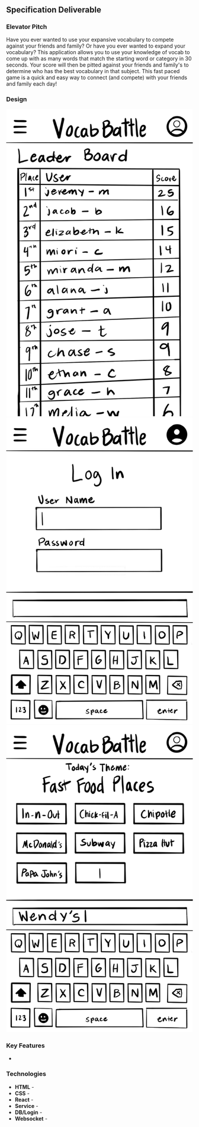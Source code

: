# 

## Specification Deliverable 
### Elevator Pitch
Have you ever wanted to use your expansive vocabulary to compete against your friends and family? Or have you ever wanted to expand your vocabulary? This application allows you to use your knowledge of vocab to come up with as many words that match the starting word or category in 30 seconds. Your score will then be pitted against your friends and family's to determine who has the best vocabulary in that subject. This fast paced game is a quick and easy way to connect (and compete) with your friends and family each day!

### Design
![](VocabMockUI1.jpeg) ![](VocabMockUI2.jpeg) ![](VocabMockUI3.jpeg)


### Key Features
- 

### Technologies
- **HTML** - 
- **CSS** - 
- **React** - 
- **Service** - 
- **DB/Login** - 
- **Websocket** - 